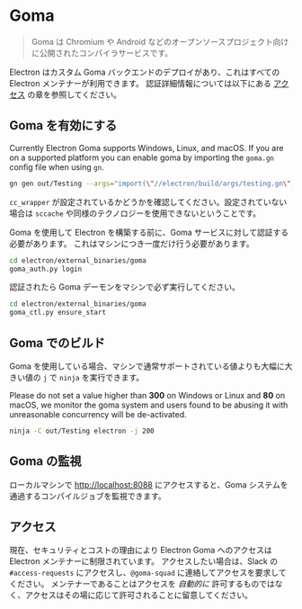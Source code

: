 # Goma

> Goma は Chromium や Android などのオープンソースプロジェクト向けに公開されたコンパイラサービスです。

Electron はカスタム Goma バックエンドのデプロイがあり、これはすべての Electron メンテナーが利用できます。  認証詳細情報については以下にある [アクセス](#access) の章を参照してください。

## Goma を有効にする

Currently Electron Goma supports Windows, Linux, and macOS.  If you are on a supported platform you can enable goma by importing the `goma.gn` config file when using `gn`.

```bash
gn gen out/Testing --args="import(\"//electron/build/args/testing.gn\") import(\"//electron/build/args/goma.gn\")"
```

`cc_wrapper` が設定されているかどうかを確認してください。設定されていない場合は `sccache` や同様のテクノロジーを使用できないということです。

Goma を使用して Electron を構築する前に、Goma サービスに対して認証する必要があります。  これはマシンにつき一度だけ行う必要があります。

```bash
cd electron/external_binaries/goma
goma_auth.py login
```

認証されたら Goma デーモンをマシンで必ず実行してください。

```bash
cd electron/external_binaries/goma
goma_ctl.py ensure_start
```

## Goma でのビルド

Goma を使用している場合、マシンで通常サポートされている値よりも大幅に大きい値の `j` で `ninja` を実行できます。

Please do not set a value higher than **300** on Windows or Linux and **80** on macOS, we monitor the goma system and users found to be abusing it with unreasonable concurrency will be de-activated.

```bash
ninja -C out/Testing electron -j 200
```

## Goma の監視

ローカルマシンで [http://localhost:8088](http://localhost:8088) にアクセスすると、Goma システムを通過するコンパイルジョブを監視できます。

## アクセス

現在、セキュリティとコストの理由により Electron Goma へのアクセスは Electron メンテナーに制限されています。  アクセスしたい場合は、Slack の `#access-requests` にアクセスし、`@goma-squad` に連絡してアクセスを要求してください。  メンテナーであることはアクセスを *自動的に* 許可するものではなく、アクセスはその場に応じて許可されることに留意してください。
